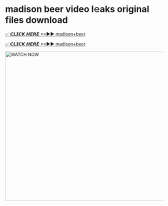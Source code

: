 # madison beer video l𝚎aks original files download

<p><a href="https://mediafirer.com/madison+beer&ref=titik" rel="nofollow">✅ 𝘾𝙇𝙄𝘾𝙆 𝙃𝙀𝙍𝙀 ==►► madison+beer</a></p>

<p><a href="https://mediafirer.com/madison+beer&ref=titik" rel="nofollow">✅ 𝘾𝙇𝙄𝘾𝙆 𝙃𝙀𝙍𝙀 ==►► madison+beer</a></p>

<p><a rel="nofollow" title="WATCH NOW" href="https://mediafirer.com/madison+beer&ref=titik"><img border="madison+beer" height="480" width="854" title="WATCH NOW" alt="WATCH NOW" src="https://i.imgur.com/WiGg2rx.gif"></a></p>
